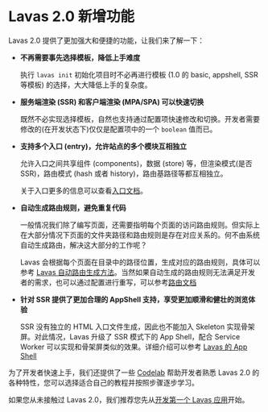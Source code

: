 # Lavas 2.0 新增功能

Lavas 2.0 提供了更加强大和便捷的功能，让我们来了解一下：

* __不再需要事先选择模板，降低上手难度__

    执行 `lavas init` 初始化项目时不必再进行模板 (1.0 的 basic, appshell, SSR等模板) 的选择，大大降低上手的复杂度。

* __服务端渲染 (SSR) 和客户端渲染 (MPA/SPA) 可以快速切换__

    既然不必实现选择模板，自然也支持通过配置项快速修改和切换。开发者需要修改的(在开发状态下)仅仅是配置项中的一个 `boolean` 值而已。

* __支持多个入口 (entry)，允许站点的多个模块互相独立__

    允许入口之间共享组件 (components)，数据 (store) 等，但渲染模式(是否 SSR)，路由模式 (hash 或者 history)，路由基路径等都互相独立。

    关于入口更多的信息可以查看[入口文档](/guide/v2/advanced/entry)。

* __自动生成路由规则，避免重复代码__

    一般情况我们除了编写页面，还需要指明每个页面的访问路由规则。但实际上在大部分情况下页面的文件夹路径和路由规则是存在对应关系的。何不由系统自动生成路由，解决这大部分的工作呢？

    Lavas 会根据每个页面在目录中的路径位置，生成对应的路由规则，具体可以参考 [Lavas 自动路由生成方法](/guide/v2/basic/init#lavas-自动路由生成方法)。当然如果自动生成的路由规则无法满足开发者的需求，也可以通过配置进行重写，可以参考[路由文档](/guide/v2/advanced/router)

* __针对 SSR 提供了更加合理的 AppShell 支持，享受更加顺滑和健壮的浏览体验__

    SSR 没有独立的 HTML 入口文件生成，因此也不能加入 Skeleton 实现骨架屏。对此情况，Lavas 升级了 SSR 模式下的 App Shell，配合 Service Worker 可以实现和骨架屏类似的效果。详细介绍可以参考 [Lavas 的 App Shell](/guide/v2/advanced/appshell)

为了开发者快速上手，我们还提供了一些 [Codelab](/codelab) 帮助开发者熟悉 Lavas 2.0 的各种特性，您可以选择适合自己的教程并按照步骤逐步学习。

如果您从未接触过 Lavas 2.0，我们推荐您先从[开发第一个 Lavas 应用](/codelab/get-started/introduction)开始。

